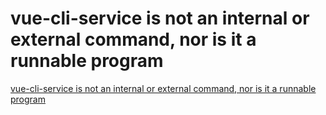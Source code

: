 # vue-cli-service is not an internal or external command, nor is it a runnable program
[vue-cli-service is not an internal or external command, nor is it a runnable program](https://aiwithcloud.com/2022/09/15/vue_cli_service_is_not_an_internal_or_external_command_nor_is_it_a_runnable_program/)